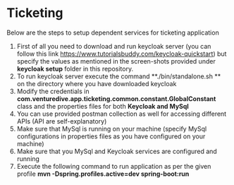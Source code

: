# Ticketing
Below are the steps to setup dependent services for ticketing application

1. First of all you need to download and run keycloak server (you can follow this link https://www.tutorialsbuddy.com/keycloak-quickstart) but specify the values as mentioned in the screen-shots provided under **keycloak setup** folder in this repository.
2. To run keycloak server execute the command **./bin/standalone.sh
   ** on the directory where you have downloaded keycloak
3. Modify the credentials in **com.venturedive.app.ticketing.common.constant.GlobalConstant** class and the properties files for both **Keycloak and MySql**
4. You can use provided postman collection as well for accessing different APIs (API are self-explanatory)
5. Make sure that MySql is running on your machine (specify MySql configurations in properties files as you have configured on your machine)
6. Make sure that you MySql and Keycloak services are configured and running
7. Execute the following command to run application as per the given profile **mvn -Dspring.profiles.active=dev  spring-boot:run**